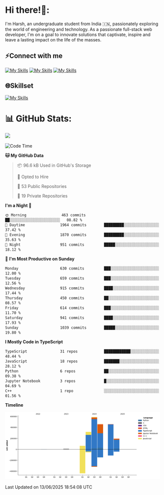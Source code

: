 
# Hi there!👋:
<p> I'm Harsh, an undergraduate student from India 🇮🇳, passionately exploring the world of engineering and technology. As a passionate full-stack web developer, I'm on a goal to innovate solutions that captivate, inspire and leave a lasting impact on the life of the masses. </p>

## ⚡Connect with me

[![My Skills](https://skillicons.dev/icons?i=gmail)](mailto:harshpandey.tech@gmail.com) [![My Skills](https://skillicons.dev/icons?i=linkedin)](https://linkedin.com/in/harsh3dev) [![My Skills](https://skillicons.dev/icons?i=twitter)](https://x.com/harshxai)

## 🌐Skillset
[![My Skills](https://skillicons.dev/icons?i=js,ts,react,nextjs,nodejs,tailwind,mongo,express,postgres,prisma,html,css,docker,aws,cpp,git,vscode,figma)](https://skillicons.dev)


# 📊 GitHub Stats:
![](https://komarev.com/ghpvc/?username=harsh3dev)

<!--START_SECTION:waka-->
![Code Time](http://img.shields.io/badge/Code%20Time-159%20hrs%2042%20mins-blue)

**🐱 My GitHub Data** 

> 📦 96.6 kB Used in GitHub's Storage 
 > 
> 💼 Opted to Hire
 > 
> 📜 53 Public Repositories 
 > 
> 🔑 19 Private Repositories 
 > 
**I'm a Night 🦉** 

```text
🌞 Morning                463 commits         ██░░░░░░░░░░░░░░░░░░░░░░░   08.82 % 
🌆 Daytime                1964 commits        █████████░░░░░░░░░░░░░░░░   37.42 % 
🌃 Evening                1870 commits        █████████░░░░░░░░░░░░░░░░   35.63 % 
🌙 Night                  951 commits         █████░░░░░░░░░░░░░░░░░░░░   18.12 % 
```
📅 **I'm Most Productive on Sunday** 

```text
Monday                   630 commits         ███░░░░░░░░░░░░░░░░░░░░░░   12.00 % 
Tuesday                  659 commits         ███░░░░░░░░░░░░░░░░░░░░░░   12.56 % 
Wednesday                915 commits         ████░░░░░░░░░░░░░░░░░░░░░   17.44 % 
Thursday                 450 commits         ██░░░░░░░░░░░░░░░░░░░░░░░   08.57 % 
Friday                   614 commits         ███░░░░░░░░░░░░░░░░░░░░░░   11.70 % 
Saturday                 941 commits         ████░░░░░░░░░░░░░░░░░░░░░   17.93 % 
Sunday                   1039 commits        █████░░░░░░░░░░░░░░░░░░░░   19.80 % 
```


**I Mostly Code in TypeScript** 

```text
TypeScript               31 repos            ████████████░░░░░░░░░░░░░   48.44 % 
JavaScript               18 repos            ███████░░░░░░░░░░░░░░░░░░   28.12 % 
Python                   6 repos             ██░░░░░░░░░░░░░░░░░░░░░░░   09.38 % 
Jupyter Notebook         3 repos             █░░░░░░░░░░░░░░░░░░░░░░░░   04.69 % 
C++                      1 repo              ░░░░░░░░░░░░░░░░░░░░░░░░░   01.56 % 
```



**Timeline**

![Lines of Code chart](https://raw.githubusercontent.com/harsh3dev/harsh3dev/main/assets/bar_graph.png)


 Last Updated on 13/06/2025 18:54:08 UTC
<!--END_SECTION:waka-->

